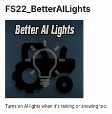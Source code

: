 # FS22_BetterAILights

<p align="left">
  <img src="https://github.com/jtsage/FS22_BetterAILights/raw/main/modIcon.png">
</p>

Turns on AI lights when it's raining or snowing too.
